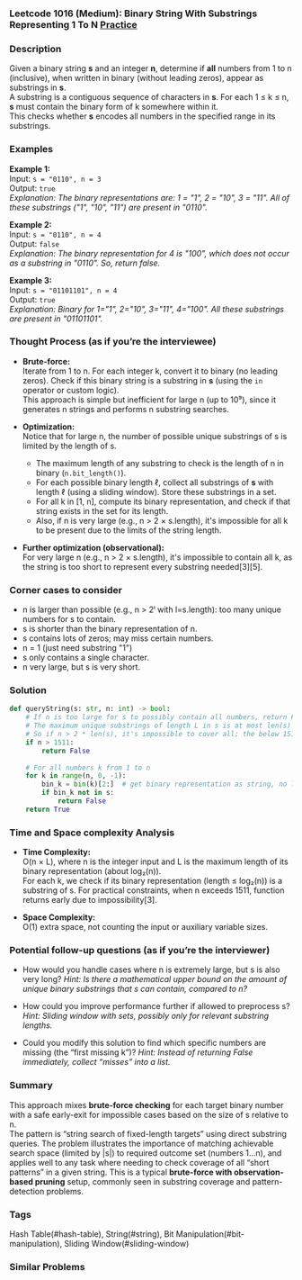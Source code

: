 ### Leetcode 1016 (Medium): Binary String With Substrings Representing 1 To N [Practice](https://leetcode.com/problems/binary-string-with-substrings-representing-1-to-n)

### Description  
Given a binary string **s** and an integer **n**, determine if **all** numbers from 1 to n (inclusive), when written in binary (without leading zeros), appear as substrings in **s**.  
A substring is a contiguous sequence of characters in **s**. For each 1 ≤ k ≤ n, **s** must contain the binary form of k somewhere within it.  
This checks whether **s** encodes all numbers in the specified range in its substrings.

### Examples  

**Example 1:**  
Input: `s = "0110", n = 3`  
Output: `true`  
*Explanation: The binary representations are: 1 = "1", 2 = "10", 3 = "11". All of these substrings ("1", "10", "11") are present in "0110".*

**Example 2:**  
Input: `s = "0110", n = 4`  
Output: `false`  
*Explanation: The binary representation for 4 is "100", which does not occur as a substring in "0110". So, return false.*

**Example 3:**  
Input: `s = "01101101", n = 4`  
Output: `true`  
*Explanation: Binary for 1="1", 2="10", 3="11", 4="100". All these substrings are present in "01101101".*


### Thought Process (as if you’re the interviewee)  
- **Brute-force:**  
  Iterate from 1 to n. For each integer k, convert it to binary (no leading zeros). Check if this binary string is a substring in **s** (using the `in` operator or custom logic).  
  This approach is simple but inefficient for large n (up to 10⁹), since it generates n strings and performs n substring searches.

- **Optimization:**  
  Notice that for large n, the number of possible unique substrings of s is limited by the length of s.  
  - The maximum length of any substring to check is the length of n in binary (`n.bit_length()`).
  - For each possible binary length ℓ, collect all substrings of **s** with length ℓ (using a sliding window). Store these substrings in a set.
  - For all k in [1, n], compute its binary representation, and check if that string exists in the set for its length.  
  - Also, if n is very large (e.g., n > 2 × s.length), it's impossible for all k to be present due to the limits of the string length.

- **Further optimization (observational):**  
  For very large n (e.g., n > 2 × s.length), it's impossible to contain all k, as the string is too short to represent every substring needed[3][5].

### Corner cases to consider  
- n is larger than possible (e.g., n > 2ˡ with l=s.length): too many unique numbers for s to contain.
- s is shorter than the binary representation of n.
- s contains lots of zeros; may miss certain numbers.
- n = 1 (just need substring "1")
- s only contains a single character.
- n very large, but s is very short.

### Solution

```python
def queryString(s: str, n: int) -> bool:
    # If n is too large for s to possibly contain all numbers, return False directly
    # The maximum unique substrings of length L in s is at most len(s) - L + 1
    # So if n > 2 * len(s), it's impossible to cover all; the below 1511 is a tight bound
    if n > 1511:
        return False
    
    # For all numbers k from 1 to n
    for k in range(n, 0, -1):
        bin_k = bin(k)[2:]  # get binary representation as string, no leading '0b'
        if bin_k not in s:
            return False
    return True
```

### Time and Space complexity Analysis  

- **Time Complexity:**  
  O(n × L), where n is the integer input and L is the maximum length of its binary representation (about log₂(n)).  
  For each k, we check if its binary representation (length ≤ log₂(n)) is a substring of s.
  For practical constraints, when n exceeds 1511, function returns early due to impossibility[3].

- **Space Complexity:**  
  O(1) extra space, not counting the input or auxiliary variable sizes.


### Potential follow-up questions (as if you’re the interviewer)  

- How would you handle cases where n is extremely large, but s is also very long?
  *Hint: Is there a mathematical upper bound on the amount of unique binary substrings that s can contain, compared to n?*

- How could you improve performance further if allowed to preprocess s?
  *Hint: Sliding window with sets, possibly only for relevant substring lengths.*

- Could you modify this solution to find which specific numbers are missing (the “first missing k”)?
  *Hint: Instead of returning False immediately, collect “misses” into a list.*

### Summary
This approach mixes **brute-force checking** for each target binary number with a safe early-exit for impossible cases based on the size of s relative to n.  
The pattern is “string search of fixed-length targets” using direct substring queries. The problem illustrates the importance of matching achievable search space (limited by |s|) to required outcome set (numbers 1…n), and applies well to any task where needing to check coverage of all “short patterns” in a given string. This is a typical **brute-force with observation-based pruning** setup, commonly seen in substring coverage and pattern-detection problems.

### Tags
Hash Table(#hash-table), String(#string), Bit Manipulation(#bit-manipulation), Sliding Window(#sliding-window)

### Similar Problems
